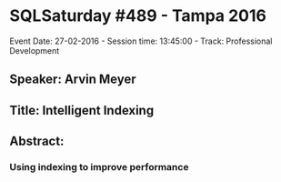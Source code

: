 # SQLSaturday #489 - Tampa 2016
Event Date: 27-02-2016 - Session time: 13:45:00 - Track: Professional Development
## Speaker: Arvin Meyer
## Title: Intelligent Indexing
## Abstract:
### Using indexing to improve performance
